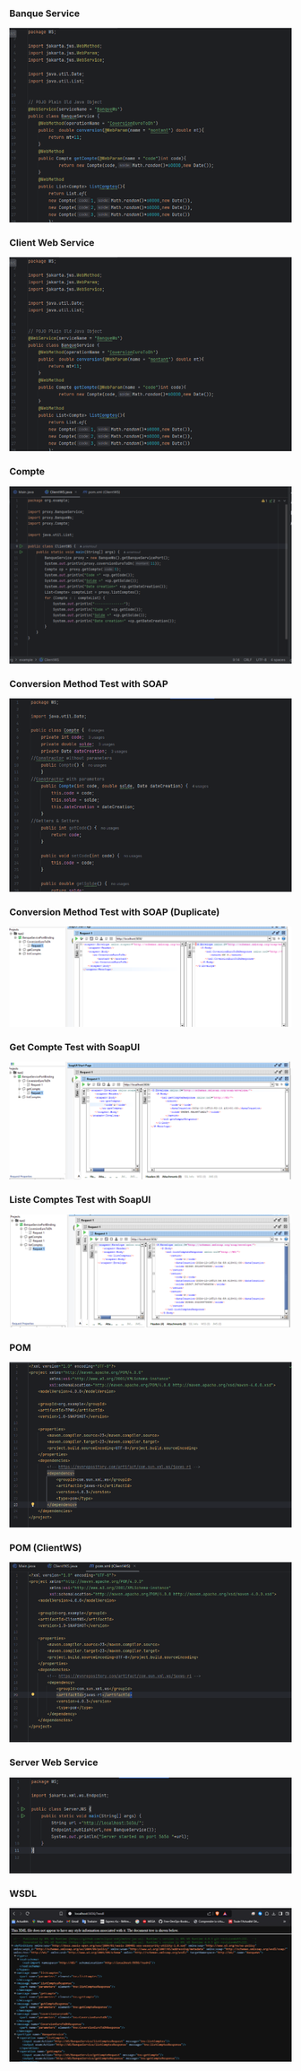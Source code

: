 <h3>Banque Service</h3>
<img src="capture/BanqueService.png">

<h3>Client Web Service</h3>
<img src="capture/1.png">

<h3>Compte</h3>
<img src="capture/2.png">

<h3>Conversion Method Test with SOAP</h3>
<img src="capture/3.png">

<h3>Conversion Method Test with SOAP (Duplicate)</h3>
<img src="capture/4.png">

<h3>Get Compte Test with SoapUI</h3>
<img src="capture/5.png"/>

<h3>Liste Comptes Test with SoapUI</h3>
<img src="capture/6.png">

<h3>POM</h3>
<img src="capture/7.png">

<h3>POM (ClientWS)</h3>
<img src="capture/8.png">

<h3>Server Web Service</h3>
<img src="capture/9.png">

<h3>WSDL</h3>
<img src="capture/10.png">
